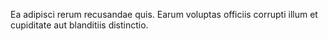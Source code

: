 Ea adipisci rerum recusandae quis. Earum voluptas officiis corrupti illum et cupiditate aut blanditiis distinctio.